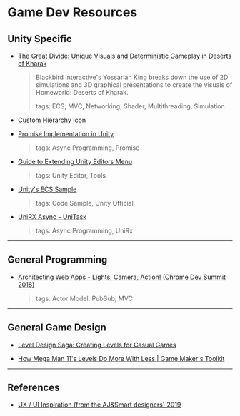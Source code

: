 # Game Dev Resources


## Unity Specific

- [The Great Divide: Unique Visuals and Deterministic Gameplay in Deserts of Kharak](https://www.youtube.com/watch?v=wwLW6CjswxM)
    > Blackbird Interactive's Yossarian King  breaks down the use of 2D simulations and 3D graphical presentations to create the visuals of Homeworld: Deserts of Kharak. 
    > 
    > tags: ECS, MVC, Networking, Shader, Multithreading, Simulation


- [Custom Hierarchy Icon](https://github.com/mminer/hierarchy-icons)
  
  
- [Promise Implementation in Unity](http://www.what-could-possibly-go-wrong.com/promises-for-game-development/?utm_source=ash&utm_medium=unity-answers&utm_campaign=promises)  
    > tags: Async Programming, Promise


- [Guide to Extending Unity Editors Menu](https://blog.redbluegames.com/guide-to-extending-unity-editors-menus-b2de47a746db)
    > tags: Unity Editor, Tools

- [Unity's ECS Sample](https://github.com/Unity-Technologies/EntityComponentSystemSamples)
    > tags: Code Sample, Unity Official

- [UniRX Async - UniTask](https://medium.com/@neuecc/zero-overhead-async-await-for-unity-by-custom-async-statemachine-with-c-7-0-6808695733ba)
    > tags: Async Programming, UniRx
    

---

## General Programming

- [Architecting Web Apps - Lights, Camera, Action! (Chrome Dev Summit 2018)](https://www.youtube.com/watch?v=Vg60lf92EkM)
    > tags: Actor Model, PubSub, MVC



---
  
## General Game Design

- [Level Design Saga: Creating Levels for Casual Games](https://www.youtube.com/watch?v=LuNH9Rz2e2k)

- [How Mega Man 11's Levels Do More With Less | Game Maker's Toolkit](https://www.youtube.com/watch?v=nYxHMZX6lN8&t=8s)


---

## References

- [UX / UI Inspiration (from the AJ&Smart designers) 2019](https://www.youtube.com/watch?v=dWZNtpNRpG8)
